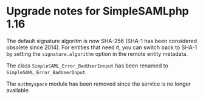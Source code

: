 Upgrade notes for SimpleSAMLphp 1.16
====================================

The default signature algoritm is now SHA-256 (SHA-1 has been considered
obsolete since 2014). For entities that need it, you can switch back to
SHA-1 by setting the `signature.algorithm` option in the remote entity
metadata.

The class `SimpleSAML_Error_BadUserInnput` has been renamed to
`SimpleSAML_Error_BadUserInput`.

The `authmyspace` module has been removed since the service is no longer
available. 
